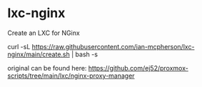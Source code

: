 # lxc-nginx
Create an LXC for NGinx


curl -sL https://raw.githubusercontent.com/ian-mcpherson/lxc-nginx/main/create.sh | bash -s


original can be found here: https://github.com/ej52/proxmox-scripts/tree/main/lxc/nginx-proxy-manager
